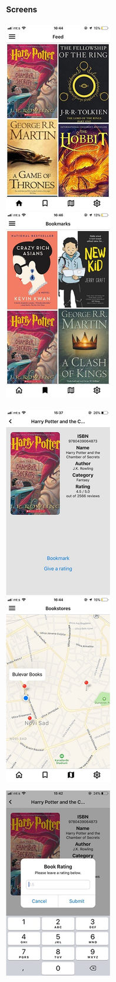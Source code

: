 ## Screens
![Feed Screen](./docs/images/feed.jpg) ![Bookmark Screen](./docs/images/bookmarks.jpeg)
---
![Bookmark Screen](./docs/images/details.jpg) ![Bookstores Map Screen](./docs/images/bookstores.jpg)  
---
![Rating Dialog](./docs/images/rating.jpg) 